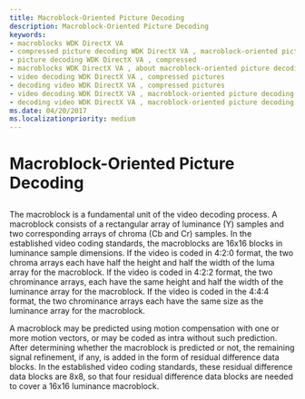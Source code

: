 ```yaml
---
title: Macroblock-Oriented Picture Decoding
description: Macroblock-Oriented Picture Decoding
keywords:
- macroblocks WDK DirectX VA
- compressed picture decoding WDK DirectX VA , macroblock-oriented picture decoding
- picture decoding WDK DirectX VA , compressed
- macroblocks WDK DirectX VA , about macroblock-oriented picture decoding
- video decoding WDK DirectX VA , compressed pictures
- decoding video WDK DirectX VA , compressed pictures
- video decoding WDK DirectX VA , macroblock-oriented picture decoding
- decoding video WDK DirectX VA , macroblock-oriented picture decoding
ms.date: 04/20/2017
ms.localizationpriority: medium
---
```


# Macroblock-Oriented Picture Decoding


## <span id="ddk_macroblock_oriented_picture_decoding_gg"></span><span id="DDK_MACROBLOCK_ORIENTED_PICTURE_DECODING_GG"></span>


The macroblock is a fundamental unit of the video decoding process. A macroblock consists of a rectangular array of luminance (Y) samples and two corresponding arrays of chroma (Cb and Cr) samples. In the established video coding standards, the macroblocks are 16x16 blocks in luminance sample dimensions. If the video is coded in 4:2:0 format, the two chroma arrays each have half the height and half the width of the luma array for the macroblock. If the video is coded in 4:2:2 format, the two chrominance arrays, each have the same height and half the width of the luminance array for the macroblock. If the video is coded in the 4:4:4 format, the two chrominance arrays each have the same size as the luminance array for the macroblock.

A macroblock may be predicted using motion compensation with one or more motion vectors, or may be coded as intra without such prediction. After determining whether the macroblock is predicted or not, the remaining signal refinement, if any, is added in the form of residual difference data blocks. In the established video coding standards, these residual difference data blocks are 8x8, so that four residual difference data blocks are needed to cover a 16x16 luminance macroblock.

 

 





